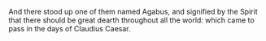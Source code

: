 And there stood up one of them named Agabus, and signified by the Spirit that there should be great dearth throughout all the world: which came to pass in the days of Claudius Caesar.
